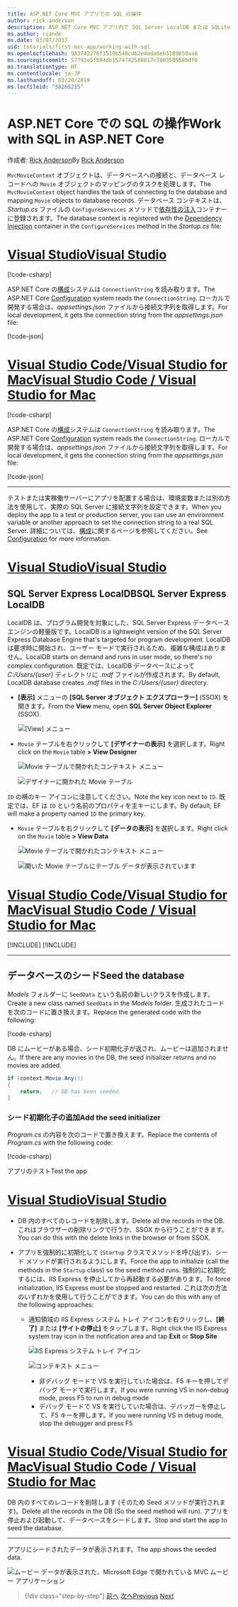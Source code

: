 ```yaml
---
title: ASP.NET Core MVC アプリでの SQL の操作
author: rick-anderson
description: ASP.NET Core MVC アプリ内で SQL Server LocalDB または SQLite を使用する方法について説明します。
ms.author: riande
ms.date: 03/07/2017
uid: tutorials/first-mvc-app/working-with-sql
ms.openlocfilehash: 983742276f3519b540cd62e4ada6eb5189650aa8
ms.sourcegitcommit: 57792e5f594db1574742588017c708350958bdf0
ms.translationtype: HT
ms.contentlocale: ja-JP
ms.lasthandoff: 03/20/2019
ms.locfileid: "58265215"
---
```

# <a name="work-with-sql-in-aspnet-core"></a><span data-ttu-id="4b3b1-103">ASP.NET Core での SQL の操作</span><span class="sxs-lookup"><span data-stu-id="4b3b1-103">Work with SQL in ASP.NET Core</span></span>

<span data-ttu-id="4b3b1-104">作成者: [Rick Anderson](https://twitter.com/RickAndMSFT)</span><span class="sxs-lookup"><span data-stu-id="4b3b1-104">By [Rick Anderson](https://twitter.com/RickAndMSFT)</span></span>

<span data-ttu-id="4b3b1-105">`MvcMovieContext` オブジェクトは、データベースへの接続と、データベース レコードへの `Movie` オブジェクトのマッピングのタスクを処理します。</span><span class="sxs-lookup"><span data-stu-id="4b3b1-105">The `MvcMovieContext` object handles the task of connecting to the database and mapping `Movie` objects to database records.</span></span> <span data-ttu-id="4b3b1-106">データベース コンテキストは、*Startup.cs* ファイルの `ConfigureServices` メソッドで[依存性の注入](xref:fundamentals/dependency-injection)コンテナーに登録されます。</span><span class="sxs-lookup"><span data-stu-id="4b3b1-106">The database context is registered with the [Dependency Injection](xref:fundamentals/dependency-injection) container in the `ConfigureServices` method in the *Startup.cs* file:</span></span>

# <a name="visual-studiotabvisual-studio"></a>[<span data-ttu-id="4b3b1-107">Visual Studio</span><span class="sxs-lookup"><span data-stu-id="4b3b1-107">Visual Studio</span></span>](#tab/visual-studio)

[!code-csharp[](~/tutorials/first-mvc-app/start-mvc/sample/MvcMovie22/Startup.cs?name=snippet_ConfigureServices&highlight=13-99)]

<span data-ttu-id="4b3b1-108">ASP.NET Core の[構成](xref:fundamentals/configuration/index)システムは `ConnectionString` を読み取ります。</span><span class="sxs-lookup"><span data-stu-id="4b3b1-108">The ASP.NET Core [Configuration](xref:fundamentals/configuration/index) system reads the `ConnectionString`.</span></span> <span data-ttu-id="4b3b1-109">ローカルで開発する場合は、*appsettings.json* ファイルから接続文字列を取得します。</span><span class="sxs-lookup"><span data-stu-id="4b3b1-109">For local development, it gets the connection string from the *appsettings.json* file:</span></span>

[!code-json[](start-mvc/sample/MvcMovie/appsettings.json?highlight=2&range=8-10)]

# <a name="visual-studio-code--visual-studio-for-mactabvisual-studio-codevisual-studio-mac"></a>[<span data-ttu-id="4b3b1-110">Visual Studio Code/Visual Studio for Mac</span><span class="sxs-lookup"><span data-stu-id="4b3b1-110">Visual Studio Code / Visual Studio for Mac</span></span>](#tab/visual-studio-code+visual-studio-mac)

[!code-csharp[](~/tutorials/first-mvc-app/start-mvc/sample/MvcMovie22/Startup.cs?name=snippet_UseSqlite&highlight=11-12)]

<span data-ttu-id="4b3b1-111">ASP.NET Core の[構成](xref:fundamentals/configuration/index)システムは `ConnectionString` を読み取ります。</span><span class="sxs-lookup"><span data-stu-id="4b3b1-111">The ASP.NET Core [Configuration](xref:fundamentals/configuration/index) system reads the `ConnectionString`.</span></span> <span data-ttu-id="4b3b1-112">ローカルで開発する場合は、*appsettings.json* ファイルから接続文字列を取得します。</span><span class="sxs-lookup"><span data-stu-id="4b3b1-112">For local development, it gets the connection string from the *appsettings.json* file:</span></span>

[!code-json[](~/tutorials/first-mvc-app/start-mvc/sample/MvcMovie22/appsettingsSQLite.json?highlight=2&range=8-10)]

---

<span data-ttu-id="4b3b1-113">テストまたは実稼働サーバーにアプリを配置する場合は、環境変数または別の方法を使用して、実際の SQL Server に接続文字列を設定できます。</span><span class="sxs-lookup"><span data-stu-id="4b3b1-113">When you deploy the app to a test or production server, you can use an environment variable or another approach to set the connection string to a real SQL Server.</span></span> <span data-ttu-id="4b3b1-114">詳細については、[構成](xref:fundamentals/configuration/index)に関するページを参照してください。</span><span class="sxs-lookup"><span data-stu-id="4b3b1-114">See [Configuration](xref:fundamentals/configuration/index) for more information.</span></span>

# <a name="visual-studiotabvisual-studio"></a>[<span data-ttu-id="4b3b1-115">Visual Studio</span><span class="sxs-lookup"><span data-stu-id="4b3b1-115">Visual Studio</span></span>](#tab/visual-studio)

## <a name="sql-server-express-localdb"></a><span data-ttu-id="4b3b1-116">SQL Server Express LocalDB</span><span class="sxs-lookup"><span data-stu-id="4b3b1-116">SQL Server Express LocalDB</span></span>

<span data-ttu-id="4b3b1-117">LocalDB は、プログラム開発を対象にした、SQL Server Express データベース エンジンの軽量版です。</span><span class="sxs-lookup"><span data-stu-id="4b3b1-117">LocalDB is a lightweight version of the SQL Server Express Database Engine that's targeted for program development.</span></span> <span data-ttu-id="4b3b1-118">LocalDB は要求時に開始され、ユーザー モードで実行されるため、複雑な構成はありません。</span><span class="sxs-lookup"><span data-stu-id="4b3b1-118">LocalDB starts on demand and runs in user mode, so there's no complex configuration.</span></span> <span data-ttu-id="4b3b1-119">既定では、LocalDB データベースによって *C:/Users/{user}* ディレクトリに *.mdf* ファイルが作成されます。</span><span class="sxs-lookup"><span data-stu-id="4b3b1-119">By default, LocalDB database creates *.mdf* files in the *C:/Users/{user}* directory.</span></span>

* <span data-ttu-id="4b3b1-120">**[表示]** メニューの **[SQL Server オブジェクト エクスプローラー]** (SSOX) を開きます。</span><span class="sxs-lookup"><span data-stu-id="4b3b1-120">From the **View** menu, open **SQL Server Object Explorer** (SSOX).</span></span>

  ![[View] メニュー](working-with-sql/_static/ssox.png)

* <span data-ttu-id="4b3b1-122">`Movie` テーブルを右クリックして **[デザイナーの表示]** を選択します。</span><span class="sxs-lookup"><span data-stu-id="4b3b1-122">Right click on the `Movie` table **> View Designer**</span></span>

  ![Movie テーブルで開かれたコンテキスト メニュー](working-with-sql/_static/design.png)

  ![デザイナーに開かれた Movie テーブル](working-with-sql/_static/dv.png)

<span data-ttu-id="4b3b1-125">`ID` の横のキー アイコンに注意してください。</span><span class="sxs-lookup"><span data-stu-id="4b3b1-125">Note the key icon next to `ID`.</span></span> <span data-ttu-id="4b3b1-126">既定では、EF は `ID` という名前のプロパティを主キーにします。</span><span class="sxs-lookup"><span data-stu-id="4b3b1-126">By default, EF will make a property named `ID` the primary key.</span></span>

* <span data-ttu-id="4b3b1-127">`Movie` テーブルを右クリックして **[データの表示]** を選択します。</span><span class="sxs-lookup"><span data-stu-id="4b3b1-127">Right click on the `Movie` table **> View Data**</span></span>

  ![Movie テーブルで開かれたコンテキスト メニュー](working-with-sql/_static/ssox2.png)

  ![開いた Movie テーブルにテーブル データが表示されています](working-with-sql/_static/vd22.png)

# <a name="visual-studio-code--visual-studio-for-mactabvisual-studio-codevisual-studio-mac"></a>[<span data-ttu-id="4b3b1-130">Visual Studio Code/Visual Studio for Mac</span><span class="sxs-lookup"><span data-stu-id="4b3b1-130">Visual Studio Code / Visual Studio for Mac</span></span>](#tab/visual-studio-code+visual-studio-mac)

[!INCLUDE[](~/includes/rp/sqlite.md)]
[!INCLUDE[](~/includes/RP-mvc-shared/sqlite-warn.md)]

---
<!-- End of VS tabs -->

## <a name="seed-the-database"></a><span data-ttu-id="4b3b1-131">データベースのシード</span><span class="sxs-lookup"><span data-stu-id="4b3b1-131">Seed the database</span></span>

<span data-ttu-id="4b3b1-132">*Models* フォルダーに `SeedData` という名前の新しいクラスを作成します。</span><span class="sxs-lookup"><span data-stu-id="4b3b1-132">Create a new class named `SeedData` in the *Models* folder.</span></span> <span data-ttu-id="4b3b1-133">生成されたコードを次のコードに置き換えます。</span><span class="sxs-lookup"><span data-stu-id="4b3b1-133">Replace the generated code with the following:</span></span>

[!code-csharp[](~/tutorials/first-mvc-app/start-mvc/sample/MvcMovie22/Models/SeedData.cs?name=snippet_1)]

<span data-ttu-id="4b3b1-134">DB にムービーがある場合、シード初期化子が返され、ムービーは追加されません。</span><span class="sxs-lookup"><span data-stu-id="4b3b1-134">If there are any movies in the DB, the seed initializer returns and no movies are added.</span></span>

```csharp
if (context.Movie.Any())
{
    return;   // DB has been seeded.
}
```

<a name="si"></a>

### <a name="add-the-seed-initializer"></a><span data-ttu-id="4b3b1-135">シード初期化子の追加</span><span class="sxs-lookup"><span data-stu-id="4b3b1-135">Add the seed initializer</span></span>

<span data-ttu-id="4b3b1-136">*Program.cs* の内容を次のコードで置き換えます。</span><span class="sxs-lookup"><span data-stu-id="4b3b1-136">Replace the contents of *Program.cs* with the following code:</span></span>

[!code-csharp[](~/tutorials/first-mvc-app/start-mvc/sample/MvcMovie22/Program.cs)]

<span data-ttu-id="4b3b1-137">アプリのテスト</span><span class="sxs-lookup"><span data-stu-id="4b3b1-137">Test the app</span></span>

# <a name="visual-studiotabvisual-studio"></a>[<span data-ttu-id="4b3b1-138">Visual Studio</span><span class="sxs-lookup"><span data-stu-id="4b3b1-138">Visual Studio</span></span>](#tab/visual-studio)

* <span data-ttu-id="4b3b1-139">DB 内のすべてのレコードを削除します。</span><span class="sxs-lookup"><span data-stu-id="4b3b1-139">Delete all the records in the DB.</span></span> <span data-ttu-id="4b3b1-140">これはブラウザーの削除リンクで行うか、SSOX から行うことができます。</span><span class="sxs-lookup"><span data-stu-id="4b3b1-140">You can do this with the delete links in the browser or from SSOX.</span></span>
* <span data-ttu-id="4b3b1-141">アプリを強制的に初期化して (`Startup` クラスでメソッドを呼び出す)、シード メソッドが実行されるようにします。</span><span class="sxs-lookup"><span data-stu-id="4b3b1-141">Force the app to initialize (call the methods in the `Startup` class) so the seed method runs.</span></span> <span data-ttu-id="4b3b1-142">強制的に初期化するには、IIS Express を停止してから再起動する必要があります。</span><span class="sxs-lookup"><span data-stu-id="4b3b1-142">To force initialization, IIS Express must be stopped and restarted.</span></span> <span data-ttu-id="4b3b1-143">これは次の方法のいずれかを使用して行うことができます。</span><span class="sxs-lookup"><span data-stu-id="4b3b1-143">You can do this with any of the following approaches:</span></span>

  * <span data-ttu-id="4b3b1-144">通知領域の IIS Express システム トレイ アイコンを右クリックし、**[終了]** または **[サイトの停止]** をタップします。</span><span class="sxs-lookup"><span data-stu-id="4b3b1-144">Right click the IIS Express system tray icon in the notification area and tap **Exit** or **Stop Site**</span></span>

    ![IIS Express システム トレイ アイコン](working-with-sql/_static/iisExIcon.png)

    ![コンテキスト メニュー](working-with-sql/_static/stopIIS.png)

    * <span data-ttu-id="4b3b1-147">非デバッグ モードで VS を実行していた場合は、F5 キーを押してデバッグ モードで実行します。</span><span class="sxs-lookup"><span data-stu-id="4b3b1-147">If you were running VS in non-debug mode, press F5 to run in debug mode</span></span>
    * <span data-ttu-id="4b3b1-148">デバッグ モードで VS を実行していた場合は、デバッガーを停止して、F5 キーを押します。</span><span class="sxs-lookup"><span data-stu-id="4b3b1-148">If you were running VS in debug mode, stop the debugger and press F5</span></span>

# <a name="visual-studio-code--visual-studio-for-mactabvisual-studio-codevisual-studio-mac"></a>[<span data-ttu-id="4b3b1-149">Visual Studio Code/Visual Studio for Mac</span><span class="sxs-lookup"><span data-stu-id="4b3b1-149">Visual Studio Code / Visual Studio for Mac</span></span>](#tab/visual-studio-code+visual-studio-mac)

<span data-ttu-id="4b3b1-150">DB 内のすべてのレコードを削除します (そのため Seed メソッドが実行されます)。</span><span class="sxs-lookup"><span data-stu-id="4b3b1-150">Delete all the records in the DB (So the seed method will run).</span></span> <span data-ttu-id="4b3b1-151">アプリを停止および起動して、データベースをシードします。</span><span class="sxs-lookup"><span data-stu-id="4b3b1-151">Stop and start the app to seed the database.</span></span>

---

<span data-ttu-id="4b3b1-152">アプリにシードされたデータが表示されます。</span><span class="sxs-lookup"><span data-stu-id="4b3b1-152">The app shows the seeded data.</span></span>

![ムービー データが表示された、Microsoft Edge で開かれている MVC ムービー アプリケーション](working-with-sql/_static/m55.png)

> [!div class="step-by-step"]
> <span data-ttu-id="4b3b1-154">[前へ](adding-model.md)
> [次へ](controller-methods-views.md)</span><span class="sxs-lookup"><span data-stu-id="4b3b1-154">[Previous](adding-model.md)
[Next](controller-methods-views.md)</span></span>
